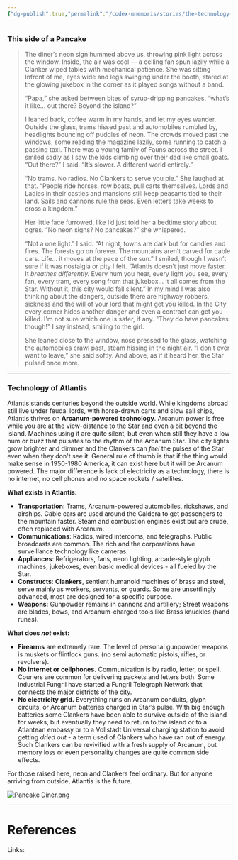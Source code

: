 ```yaml
---
{"dg-publish":true,"permalink":"/codex-mnemoris/stories/the-technology-of-atlantis/","tags":["#PKM","#Atlantis"],"created":"2025-08-27T14:27:34.003+03:00","updated":"2025-09-13T14:53:50.770+03:00"}
---
```


### This side of a Pancake 

> The diner’s neon sign hummed above us, throwing pink light across the window. Inside, the air was cool — a ceiling fan spun lazily while a Clanker wiped tables with mechanical patience. She was sitting Infront of me, eyes wide and legs swinging under the booth, stared at the glowing jukebox in the corner as it played songs without a band.
> 
> “Papa,” she asked between bites of syrup-dripping pancakes, “what’s it like… out there? Beyond the island?”
> 
> I leaned back, coffee warm in my hands, and let my eyes wander. Outside the glass, trams hissed past and automobiles rumbled by, headlights bouncing off puddles of neon. The crowds moved past the windows, some reading the magazine lazily, some running to catch a passing taxi. There was a young family of Fauns across the street. I smiled sadly as I saw the kids climbing over their dad like small goats. “Out there?” I said. “It’s slower. A different world entirely.”
> 
> “No trams. No radios. No Clankers to serve you pie.” She laughed at that. “People ride horses, row boats, pull carts themselves. Lords and Ladies in their castles and mansions still keep peasants tied to their land. Sails and cannons rule the seas. Even letters take weeks to cross a kingdom.”
> 
> Her little face furrowed, like I’d just told her a bedtime story about ogres. “No neon signs? No pancakes?” she whispered.
> 
> “Not a one light.” I said. “At night, towns are dark but for candles and fires. The forests go on forever. The mountains aren’t carved for cable cars. Life… it moves at the pace of the sun.” I smiled, though I wasn’t sure if it was nostalgia or pity I felt. “Atlantis doesn’t just move faster. It _breathes differently._ Every hum you hear, every light you see, every fan, every tram, every song from that jukebox… it all comes from the Star. Without it, this city would fall silent.” In my mind I was also thinking about the dangers, outside there are highway robbers, sickness and the will of your lord that might get you killed. In the City every corner hides another danger and even a contract can get you killed. I'm not sure which one is safer, if any. "They do have pancakes though!" I say instead, smiling to the girl.
> 
> She leaned close to the window, nose pressed to the glass, watching the automobiles crawl past, steam hissing in the night air. “I don’t ever want to leave,” she said softly. And above, as if it heard her, the Star pulsed once more.

---

### Technology of Atlantis

Atlantis stands centuries beyond the outside world. While kingdoms abroad still live under feudal lords, with horse-drawn carts and slow sail ships, Atlantis thrives on **Arcanum-powered technology**. Arcanum power is free while you are at the view-distance to the Star and even a bit beyond the island. Machines using it are quite silent, but even when still they have a low hum or buzz that pulsates to the rhythm of the Arcanum Star. The city lights grow brighter and dimmer and the Clankers can *feel* the pulses of the Star even when they don't see it. General rule of thumb is that if the thing would make sense in 1950-1980 America, it can exist here but it will be Arcanum powered. The major difference is lack of electricity as a technology, there is no internet, no cell phones and no space rockets / satellites.

**What exists in Atlantis:**

- **Transportation**: Trams, Arcanum-powered automobiles, rickshaws, and airships. Cable cars are used around the Caldera to get passengers to the mountain faster. Steam and combustion engines exist but are crude, often replaced with Arcanum.
- **Communications**: Radios, wired intercoms, and telegraphs. Public broadcasts are common. The rich and the corporations have surveillance technology like cameras.
- **Appliances**: Refrigerators, fans, neon lighting, arcade-style glyph machines, jukeboxes, even basic medical devices - all fueled by the Star.
- **Constructs**: **Clankers**, sentient humanoid machines of brass and steel, serve mainly as workers, servants, or guards. Some are unsettlingly advanced, most are designed for a specific purpose.
- **Weapons**: Gunpowder remains in cannons and artillery; Street weapons are blades, bows, and Arcanum-charged tools like Brass knuckles (hand runes).

**What does _not_ exist:**

- **Firearms** are extremely rare. The level of personal gunpowder weapons is muskets or flintlock guns. (no semi automatic pistols, rifles, or revolvers).
- **No internet or cellphones.** Communication is by radio, letter, or spell. Couriers are common for delivering packets and letters both. Some industrial Fungril have started a Fungril Telegraph Network that connects the major districts of the city.
- **No electricity grid.** Everything runs on Arcanum conduits, glyph circuits, or Arcanum batteries charged in Star’s pulse. With big enough batteries some Clankers have been able to survive outside of the island for weeks, but eventually they need to return to the island or to a Atlantean embassy or to a Vollstadt Universal charging station to avoid getting *dried out* - a term used of Clankers who have ran out of energy. Such Clankers can be revivified with a fresh supply of Arcanum, but memory loss or even personality changes are quite common side effects. 

For those raised here, neon and Clankers feel ordinary. But for anyone arriving from outside, Atlantis is the future.

![Pancake Diner.png](/img/user/40-49%20Extras/Files/Pancake%20Diner.png)




---
# References

Links: 









